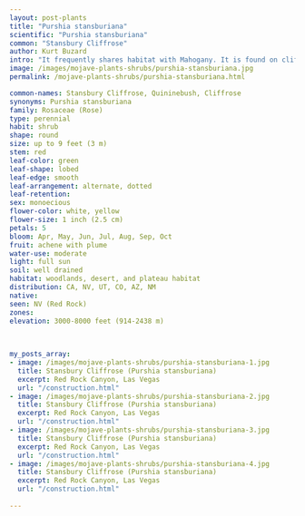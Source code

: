 ```yaml
---
layout: post-plants
title: "Purshia stansburiana"
scientific: "Purshia stansburiana"
common: "Stansbury Cliffrose"
author: Kurt Buzard
intro: "It frequently shares habitat with Mahogany. It is found on cliffs, hillsides and mesas but also in washes. It is covered in shreddy bark. The small, very thick, glandular leaves are divided into several lobes which may be divided into sub-lobes. The leaves on the upper side are dotted, i.e. are punctate. The shrub blooms abundantly in white or cream-colored flowers with clawed petals; flowers are strongly and sweetly fragrant. Blooming continues from spring until the first frost. The fruit is an achene, a long plumelike structure up to 6 centimeters long. The plume is dispersed on the wind and by animals such as rodents. The shrub is drought-tolerant and the seedlings may actually survive better in years of below average precipitation."
image: /images/mojave-plants-shrubs/purshia-stansburiana.jpg
permalink: /mojave-plants-shrubs/purshia-stansburiana.html

common-names: Stansbury Cliffrose, Quininebush, Cliffrose
synonyms: Purshia stansburiana
family: Rosaceae (Rose)
type: perennial
habit: shrub
shape: round
size: up to 9 feet (3 m)
stem: red
leaf-color: green
leaf-shape: lobed
leaf-edge: smooth
leaf-arrangement: alternate, dotted
leaf-retention: 
sex: monoecious
flower-color: white, yellow
flower-size: 1 inch (2.5 cm)
petals: 5
bloom: Apr, May, Jun, Jul, Aug, Sep, Oct
fruit: achene with plume
water-use: moderate
light: full sun
soil: well drained
habitat: woodlands, desert, and plateau habitat
distribution: CA, NV, UT, CO, AZ, NM
native: 
seen: NV (Red Rock)
zones: 
elevation: 3000-8000 feet (914-2438 m)
 
   

my_posts_array:
- image: /images/mojave-plants-shrubs/purshia-stansburiana-1.jpg
  title: Stansbury Cliffrose (Purshia stansburiana)
  excerpt: Red Rock Canyon, Las Vegas
  url: "/construction.html"
- image: /images/mojave-plants-shrubs/purshia-stansburiana-2.jpg
  title: Stansbury Cliffrose (Purshia stansburiana)
  excerpt: Red Rock Canyon, Las Vegas
  url: "/construction.html"
- image: /images/mojave-plants-shrubs/purshia-stansburiana-3.jpg
  title: Stansbury Cliffrose (Purshia stansburiana)
  excerpt: Red Rock Canyon, Las Vegas
  url: "/construction.html"
- image: /images/mojave-plants-shrubs/purshia-stansburiana-4.jpg
  title: Stansbury Cliffrose (Purshia stansburiana)
  excerpt: Red Rock Canyon, Las Vegas
  url: "/construction.html"
 
---
```

  
  
 <p></p>
  